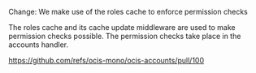Change: We make use of the roles cache to enforce permission checks

The roles cache and its cache update middleware are used to make permission checks possible. The permission checks take place in the accounts handler.

https://github.com/refs/ocis-mono/ocis-accounts/pull/100
